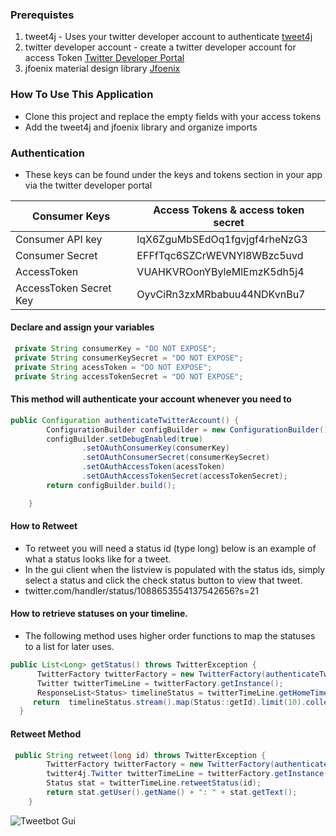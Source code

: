 
### Prerequistes

1. tweet4j - Uses your twitter developer account to authenticate [tweet4j](http://twitter4j.org/en/)
1. twitter developer account - create a twitter developer account for access Token [Twitter Developer Portal](https://developer.twitter.com/en.html)
1. jfoenix material design library  [Jfoenix](http://www.jfoenix.com/index.html#start)



### How To Use This Application
* Clone this project and replace the empty fields with your access tokens
* Add the tweet4j and jfoenix library and organize imports

### Authentication 
* These keys can be found under the keys and tokens section in your app via the twitter developer portal

Consumer Keys|Access Tokens & access token secret
-------|-----------------------------------------
Consumer API key|lqX6ZguMbSEdOq1fgvjgf4rheNzG3
Consumer Secret|EFFfTqc6SZCrWEVNYl8WBzc5uvd
AccessToken|VUAHKVROonYByleMlEmzK5dh5j4
AccessToken Secret Key|OyvCiRn3zxMRbabuu44NDKvnBu7




#### Declare and assign your variables
```java
 private String consumerKey = "DO NOT EXPOSE";
 private String consumerKeySecret = "DO NOT EXPOSE";
 private String acessToken = "DO NOT EXPOSE";
 private String accessTokenSecret = "DO NOT EXPOSE";

```
#### This method will authenticate your account whenever you need to
```java
public Configuration authenticateTwitterAccount() {
        ConfigurationBuilder configBuilder = new ConfigurationBuilder();
        configBuilder.setDebugEnabled(true)
                .setOAuthConsumerKey(consumerKey)
                .setOAuthConsumerSecret(consumerKeySecret)
                .setOAuthAccessToken(acessToken)
                .setOAuthAccessTokenSecret(accessTokenSecret);
        return configBuilder.build();

    }

```

#### How to Retweet 
* To retweet you will need a status id (type long) below is an example of what a status looks like for a tweet.
* In the gui client when the listview is populated with the status ids, simply select a status and click the check status button to view that tweet. 
* twitter.com/handler/status/1088653554137542656?s=21

#### How to retrieve statuses on your timeline. 
* The following method uses higher order functions to map the statuses to a list for later uses.

```java
public List<Long> getStatus() throws TwitterException {
      TwitterFactory twitterFactory = new TwitterFactory(authenticateTwitterAccount());
      Twitter twitterTimeLine = twitterFactory.getInstance();
      ResponseList<Status> timelineStatus = twitterTimeLine.getHomeTimeline();
     return  timelineStatus.stream().map(Status::getId).limit(10).collect(Collectors.toList());
  }
```
#### Retweet Method

```java
 public String retweet(long id) throws TwitterException {
        TwitterFactory twitterFactory = new TwitterFactory(authenticateTwitterAccount());
        twitter4j.Twitter twitterTimeLine = twitterFactory.getInstance();
        Status stat = twitterTimeLine.retweetStatus(id);
        return stat.getUser().getName() + ": " + stat.getText();
    }
```


<img src="https://github.com/shavar67/TwitterBot2.0/blob/master/searchByHashTag.jpg"  title="Tweetbot Gui">

